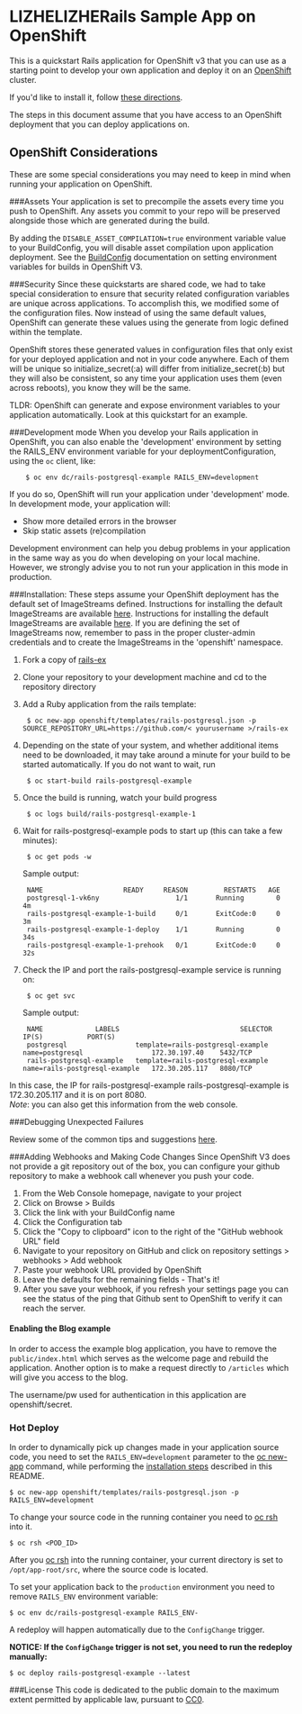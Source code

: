 LIZHELIZHERails Sample App on OpenShift
============================

This is a quickstart Rails application for OpenShift v3 that you can use as a starting point to develop your own application and deploy it on an [OpenShift](https://github.com/openshift/origin) cluster.

If you'd like to install it, follow [these directions](https://github.com/openshift/rails-ex/blob/master/README.md#installation).  

The steps in this document assume that you have access to an OpenShift deployment that you can deploy applications on.

OpenShift Considerations
------------------------
These are some special considerations you may need to keep in mind when running your application on OpenShift.

###Assets
Your application is set to precompile the assets every time you push to OpenShift.
Any assets you commit to your repo will be preserved alongside those which are generated during the build.

By adding the ```DISABLE_ASSET_COMPILATION=true``` environment variable value to your BuildConfig, you will disable asset compilation upon application deployment.  See the [BuildConfig](http://docs.openshift.org/latest/dev_guide/builds.html#buildconfig-environment) documentation on setting environment variables for builds in OpenShift V3.

###Security
Since these quickstarts are shared code, we had to take special consideration to ensure that security related configuration variables are unique across applications. To accomplish this, we modified some of the configuration files. Now instead of using the same default values, OpenShift can generate these values using the generate from logic defined within the template.

OpenShift stores these generated values in configuration files that only exist for your deployed application and not in your code anywhere. Each of them will be unique so initialize_secret(:a) will differ from initialize_secret(:b) but they will also be consistent, so any time your application uses them (even across reboots), you know they will be the same.

TLDR: OpenShift can generate and expose environment variables to your application automatically. Look at this quickstart for an example.

###Development mode
When you develop your Rails application in OpenShift, you can also enable the 'development' environment by setting the RAILS_ENV environment variable for your deploymentConfiguration, using the `oc` client, like:  

		$ oc env dc/rails-postgresql-example RAILS_ENV=development


If you do so, OpenShift will run your application under 'development' mode. In development mode, your application will:  
*  Show more detailed errors in the browser  
*  Skip static assets (re)compilation  

Development environment can help you debug problems in your application in the same way as you do when developing on your local machine. However, we strongly advise you to not run your application in this mode in production.

###Installation: 
These steps assume your OpenShift deployment has the default set of ImageStreams defined.  Instructions for installing the default ImageStreams are available [here](http://docs.openshift.org/latest/admin_guide/install/first_steps.html).  Instructions for installing the default ImageStreams are available [here](http://docs.openshift.org/latest/admin_guide/install/first_steps.html).  If you are defining the set of ImageStreams now, remember to pass in the proper cluster-admin credentials and to create the ImageStreams in the 'openshift' namespace.

1. Fork a copy of [rails-ex](https://github.com/openshift/rails-ex)
2. Clone your repository to your development machine and cd to the repository directory
3. Add a Ruby application from the rails template:

		$ oc new-app openshift/templates/rails-postgresql.json -p SOURCE_REPOSITORY_URL=https://github.com/< yourusername >/rails-ex 

4. Depending on the state of your system, and whether additional items need to be downloaded, it may take around a minute for your build to be started automatically.  If you do not want to wait, run

		$ oc start-build rails-postgresql-example

5. Once the build is running, watch your build progress  

		$ oc logs build/rails-postgresql-example-1

6. Wait for rails-postgresql-example pods to start up (this can take a few minutes):  

		$ oc get pods -w


	Sample output:  

		NAME                    READY     REASON         RESTARTS   AGE
		postgresql-1-vk6ny                   1/1       Running        0          4m
		rails-postgresql-example-1-build     0/1       ExitCode:0     0          3m
		rails-postgresql-example-1-deploy    1/1       Running        0          34s
		rails-postgresql-example-1-prehook   0/1       ExitCode:0     0          32s



7. Check the IP and port the rails-postgresql-example service is running on:  

		$ oc get svc


	Sample output:  

		NAME             LABELS                              SELECTOR              IP(S)           PORT(S)
		postgresql                 template=rails-postgresql-example   name=postgresql                 172.30.197.40    5432/TCP
		rails-postgresql-example   template=rails-postgresql-example   name=rails-postgresql-example   172.30.205.117   8080/TCP


In this case, the IP for rails-postgresql-example rails-postgresql-example is 172.30.205.117 and it is on port 8080.  
*Note*: you can also get this information from the web console.


###Debugging Unexpected Failures

Review some of the common tips and suggestions [here](https://github.com/openshift/origin/blob/master/docs/debugging-openshift.md).

###Adding Webhooks and Making Code Changes
Since OpenShift V3 does not provide a git repository out of the box, you can configure your github repository to make a webhook call whenever you push your code.

1. From the Web Console homepage, navigate to your project
2. Click on Browse > Builds
3. Click the link with your BuildConfig name
4. Click the Configuration tab
5. Click the "Copy to clipboard" icon to the right of the "GitHub webhook URL" field
6. Navigate to your repository on GitHub and click on repository settings > webhooks > Add webhook
7. Paste your webhook URL provided by OpenShift
8. Leave the defaults for the remaining fields - That's it!
9. After you save your webhook, if you refresh your settings page you can see the status of the ping that Github sent to OpenShift to verify it can reach the server.  

#### Enabling the Blog example
In order to access the example blog application, you have to remove the
`public/index.html` which serves as the welcome page and rebuild the application.
Another option is to make a request directly to `/articles` which will give you access to the blog.

The username/pw used for authentication in this application are openshift/secret.

### Hot Deploy

In order to dynamically pick up changes made in your application source code, you need to set the `RAILS_ENV=development` parameter to the [oc new-app](https://docs.openshift.org/latest/cli_reference/basic_cli_operations.html#basic-cli-operations) command, while performing the [installation steps](https://github.com/openshift/rails-ex#installation) described in this README.

	$ oc new-app openshift/templates/rails-postgresql.json -p RAILS_ENV=development

To change your source code in the running container you need to [oc rsh](https://docs.openshift.org/latest/cli_reference/basic_cli_operations.html#troubleshooting-and-debugging-cli-operations) into it.

	$ oc rsh <POD_ID>

After you [oc rsh](https://docs.openshift.org/latest/cli_reference/basic_cli_operations.html#troubleshooting-and-debugging-cli-operations) into the running container, your current directory is set to `/opt/app-root/src`, where the source code is located.

To set your application back to the `production` environment you need to remove `RAILS_ENV` environment variable:

	$ oc env dc/rails-postgresql-example RAILS_ENV-

A redeploy will happen automatically due to the `ConfigChange` trigger.

**NOTICE: If the `ConfigChange`  trigger is not set, you need to run the redeploy manually:**
 
	$ oc deploy rails-postgresql-example --latest

###License
This code is dedicated to the public domain to the maximum extent permitted by applicable law, pursuant to [CC0](http://creativecommons.org/publicdomain/zero/1.0/).
